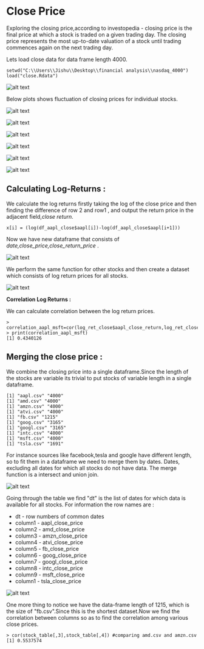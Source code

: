 # Close Price  

Exploring the closing price,according to investopedia - closing price is the final price at which a stock is traded on a given trading day. The closing price represents the most up-to-date valuation of a stock until trading commences again on the next trading day.  

Lets load close data for data frame length 4000.  

```
setwd("C:\\Users\\Jishu\\Desktop\\financial analysis\\nasdaq_4000")
load("close.Rdata")
```  

![alt text](https://github.com/jishu1989/Financial-Analysis/blob/master/screenshots/close.JPG)  

Below plots shows fluctuation of closing prices for individual stocks.  

![alt text](https://github.com/jishu1989/Financial-Analysis/blob/master/screenshots/close_price_AAPL.JPG)  

![alt text](https://github.com/jishu1989/Financial-Analysis/blob/master/screenshots/close_price_AMD.JPG)  

![alt text](https://github.com/jishu1989/Financial-Analysis/blob/master/screenshots/close_price_AMZN.JPG)  

![alt text](https://github.com/jishu1989/Financial-Analysis/blob/master/screenshots/close_price_ATVI.JPG)  

![alt text](https://github.com/jishu1989/Financial-Analysis/blob/master/screenshots/close_price_INTC.JPG)  

![alt text](https://github.com/jishu1989/Financial-Analysis/blob/master/screenshots/close_price_MSFT.JPG)  

## Calculating Log-Returns :  

We calculate the log returns firstly taking the log of the close price and then finding the  difference of row 2 and row1 , and output the return price in the adjacent field,*close return*.  

```
x[i] = (log(df_aapl_close$aapl[i])-log(df_aapl_close$aapl[i+1]))
```

Now we have new dataframe that consists of *date,close_price,close_return_price* .  

![alt text](https://github.com/jishu1989/Financial-Analysis/blob/master/screenshots/aapl_close_ret.JPG)  

We perform the same function for other stocks and then create a dataset which consists of log return prices for all stocks.

![alt text](https://github.com/jishu1989/Financial-Analysis/blob/master/screenshots/log_ret_close.JPG)  


**Correlation Log Returns :**

We can calculate correlation between the log return prices.  

```
> correlation_aapl_msft=cor(log_ret_close$aapl_close_return,log_ret_close$msft_close_return)
> print(correlation_aapl_msft)
[1] 0.4340126
```  
## Merging the close price :  

We combine the closing price into a single dataframe.Since the length of the stocks are variable its trivial to put stocks of variable length in a single dataframe.

```
[1] "aapl.csv" "4000"    
[1] "amd.csv" "4000"   
[1] "amzn.csv" "4000"    
[1] "atvi.csv" "4000"    
[1] "fb.csv" "1215"  
[1] "goog.csv" "3165"    
[1] "googl.csv" "3165"     
[1] "intc.csv" "4000"    
[1] "msft.csv" "4000"    
[1] "tsla.csv" "1691"    
```  
For instance sources like facebook,tesla and google have different length, so to fit them in a dataframe we need to merge them by dates. Dates, excluding all dates for which all stocks do not have data. The merge function is a intersect and union join.  

![alt text](https://github.com/jishu1989/Financial-Analysis/blob/master/screenshots/stock_by_dt.JPG)  

Going through the table we find "dt" is the list of dates for which data is available for all stocks. For information the row names are :  
* dt - row numbers of common dates  
* column1 - aapl_close_price  
* column2 - amd_close_price  
* column3 - amzn_close_price  
* column4 - atvi_close_price  
* column5 - fb_close_price  
* column6 - goog_close_price  
* column7 - googl_close_price  
* column8 - intc_close_price  
* column9 - msft_close_price  
* column1 - tsla_close_price

![alt text](https://github.com/jishu1989/Financial-Analysis/blob/master/screenshots/stock_table_head_tail.JPG)  

One more thing to notice we have the data-frame length of 1215, which is the size of "fb.csv".Since this is the shortest dataset.Now we find the correlation between columns so as to find the correlation among various close prices.

```
> cor(stock_table[,3],stock_table[,4]) #comparing amd.csv and amzn.csv
[1] 0.5537574
```
















